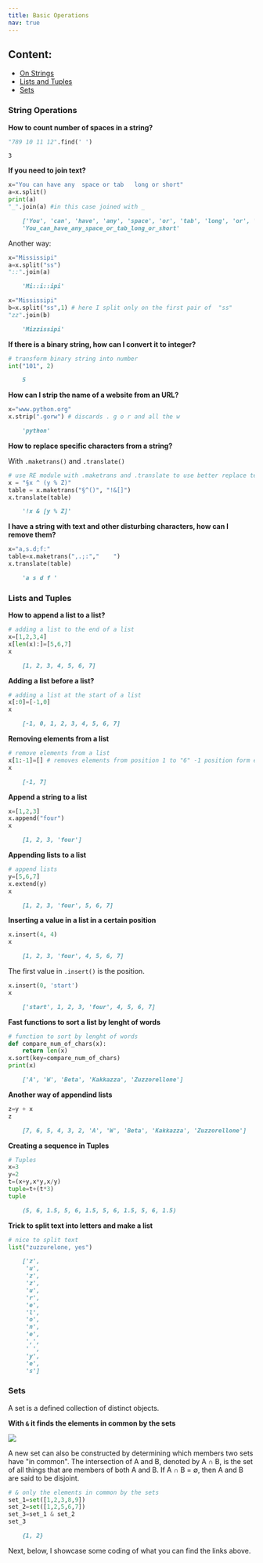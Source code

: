 ```yaml
---
title: Basic Operations
nav: true
--- 
```


## Content:
 - [On Strings](#01-id)
 - [Lists and Tuples](#02-id)
 - [Sets](#03-id)
 
### <a name="01-id"></a> String Operations

**How to count number of spaces in a string?**
```python
"789 10 11 12".find(' ')
```
    3

**If you need to join text?**
```python
x="You can have any  space or tab   long or short"
a=x.split()
print(a)
"_".join(a) #in this case joined with _
```
```markdown
    ['You', 'can', 'have', 'any', 'space', 'or', 'tab', 'long', 'or', 'short']
    'You_can_have_any_space_or_tab_long_or_short'
```


Another way:



```python
x="Mississipi"
a=x.split("ss")
"::".join(a)
```
```markdown
    'Mi::i::ipi'
```
```python
x="Mississipi"
b=x.split("ss",1) # here I split only on the first pair of  "ss"
"zz".join(b)
```
```markdown
    'Mizzissipi'
```
    
    
**If there is a binary string, how can I convert it to integer?**



```python
# transform binary string into number
int("101", 2)
```
```markdown
    5
```

**How can I strip the name of a website from an URL?**

```python
x="www.python.org"
x.strip(".gorw") # discards . g o r and all the w
```
```markdown
    'python'
```

**How to replace specific characters from a string?**

With `.maketrans()` and `.translate()`

```python
# use RE module with .maketrans and .translate to use better replace techniques
x = "§x ^ (y % Z)"
table = x.maketrans("§^()", "!&[]")
x.translate(table)
```
```markdown
    '!x & [y % Z]'
```

**I have a string with text and other disturbing characters, how can I remove them?**

```python
x="a,s.d;f:"
table=x.maketrans(",.;:","    ")
x.translate(table)
```
```markdown
    'a s d f '
```

### <a name="02-id"></a> Lists and Tuples

**How to append a list to a list?**

```python
# adding a list to the end of a list
x=[1,2,3,4]
x[len(x):]=[5,6,7]
x
```
```markdown
    [1, 2, 3, 4, 5, 6, 7]
```

**Adding a list before a list?**

```python
# adding a list at the start of a list
x[:0]=[-1,0]
x
```
```markdown
    [-1, 0, 1, 2, 3, 4, 5, 6, 7]
```

**Removing elements from a list**

```python
# remove elements from a list
x[1:-1]=[] # removes elements from position 1 to "6" -1 position form end
x
```
```markdown
    [-1, 7]
```

**Append a string to a list**

```python
x=[1,2,3]
x.append("four")
x
```
```markdown
    [1, 2, 3, 'four']
```

**Appending lists to a list**

```python
# append lists
y=[5,6,7]
x.extend(y)
x
```
```markdown
    [1, 2, 3, 'four', 5, 6, 7]
```

**Inserting a value in a list in a certain position**

```python
x.insert(4, 4)
x
```
```markdown
    [1, 2, 3, 'four', 4, 5, 6, 7]
```

The first value in `.insert()` is the position.

```python
x.insert(0, 'start')
x
```
```markdown
    ['start', 1, 2, 3, 'four', 4, 5, 6, 7]
```

**Fast functions to sort a list by lenght of words**

```python
# function to sort by lenght of words
def compare_num_of_chars(x):
    return len(x)
x.sort(key=compare_num_of_chars)
print(x)
```
```markdown
    ['A', 'W', 'Beta', 'Kakkazza', 'Zuzzorellone']
```

**Another way of appendind lists**

```python
z=y + x
z
```
```markdown
    [7, 6, 5, 4, 3, 2, 'A', 'W', 'Beta', 'Kakkazza', 'Zuzzorellone']
```

**Creating a sequence in Tuples**

```python
# Tuples
x=3
y=2
t=(x+y,x*y,x/y)
tuple=t+(t*3)
tuple
```
```markdown
    (5, 6, 1.5, 5, 6, 1.5, 5, 6, 1.5, 5, 6, 1.5)
```

**Trick to split text into letters and make a list**

```python
# nice to split text
list("zuzzurelone, yes")
```
```markdown
    ['z',
     'u',
     'z',
     'z',
     'u',
     'r',
     'e',
     'l',
     'o',
     'n',
     'e',
     ',',
     ' ',
     'y',
     'e',
     's']
```

### <a name="03-id"></a> Sets
A set is a  defined collection of distinct objects. 

**With `&` it finds the elements in common by the sets**

[<img src="https://upload.wikimedia.org/wikipedia/commons/thumb/9/99/Venn0001.svg/384px-Venn0001.svg.png">](https://upload.wikimedia.org)

A new set can also be constructed by determining which members two sets have "in common". The intersection of A and B, denoted by A ∩ B, is the set of all things that are members of both A and B. If A ∩ B = ∅, then A and B are said to be disjoint. 

```python
# & only the elements in common by the sets
set_1=set([1,2,3,8,9])
set_2=set([1,2,5,6,7])
set_3=set_1 & set_2
set_3
```
```markdown
    {1, 2}
```


Next, below, I showcase some coding of what you can find the links above.
